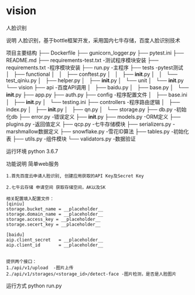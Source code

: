 # vision
人脸识别

说明
人脸识别，基于bottle框架开发，采用国内七牛存储，百度人脸识别技术


项目主要结构
├── Dockerfile
├── gunicorn_logger.py
├── pytest.ini
├── README.md
├── requirements-test.txt           -测试程序模块安装
├── requirements.txt                -程序模块安装
├── run.py                          -主程序
├── tests                           -pytest测试
│   ├── functional
│   │   ├── conftest.py
│   │   ├── __init__.py
│   │   └── test_qiniu.py
│   ├── helper.py
│   ├── __init__.py
│   └── unit
│       └── __init__.py
└── vision
    ├── api                         -百度API调用
    │   ├── baidu.py
    │   ├── base.py
    │   └── __init__.py
    ├── app.py
    ├── auth.py
    ├── config                      -程序配置文件
    │   ├── base.ini
    │   ├── __init__.py
    │   └── testing.ini
    ├── controllers                 -程序路由逻辑
    │   ├── index.py
    │   ├── __init__.py
    │   ├── qn.py
    │   └── storage.py
    ├── db.py                       -初始化db
    ├── error.py                    -错误定义
    ├── __init__.py
    ├── models.py                   -ORM定义
    ├── plugins.py                  -返回值定义
    ├── qcp.py                      -七牛存储模块
    ├── serializers.py              -marshmallow数据定义
    ├── snowflake.py                -雪花ID算法
    ├── tables.py                   -初始化表
    ├── utils.py                    -组件模块
    └── validators.py               -数据验证


运行环境
python 3.6.7


功能说明
    简单web服务

    1.首先百度云申请人脸识别, 创建应用获取的API Key及Secret Key

    2.七牛云存储 申请空间 获取存储空间，AK以及SK

    相关配置填入配置文件：
    [qiniu]
    storage.bucket_name = __placeholder__
    storage.domain_name = __placeholder__
    storage.access_key = __placeholder__
    storage.secert_key = __placeholder__

    [baidu]
    aip.client_secret   = __placeholder__
    aip.client_id       = __placeholder__


    提供两个接口：
    1./api/v1/upload  -图片上传
    2./api/v1/storages/<storage_id>/detect-face -图片检测，是否是人脸图片


运行方式
    python run.py